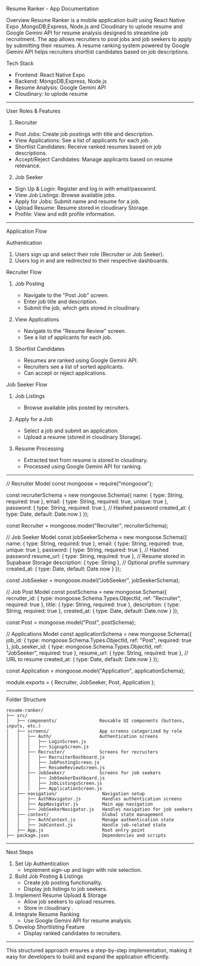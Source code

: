 Resume Ranker - App Documentation

Overview
Resume Ranker is a mobile application built using React Native Expo ,MongoDB,Express, Node.js and Cloudinary to uplode resume and Google Gemini API for resume analysis designed to streamline job recruitment. The app allows recruiters to post jobs and job seekers to apply by submitting their resumes. A resume ranking system powered by Google Gemini API helps recruiters shortlist candidates based on job descriptions.

Tech Stack

- Frontend: React Native Expo
- Backend: MongoDB,Express, Node.js
- Resume Analysis: Google Gemini API
- Cloudinary: to uplode resume

---

User Roles & Features

1.  Recruiter

- Post Jobs: Create job postings with title and description.
- View Applications: See a list of applicants for each job.
- Shortlist Candidates: Receive ranked resumes based on job descriptions.
- Accept/Reject Candidates: Manage applicants based on resume relevance.

2.  Job Seeker

- Sign Up & Login: Register and log in with email/password.
- View Job Listings: Browse available jobs.
- Apply for Jobs: Submit name and resume for a job.
- Upload Resume: Resume stored in cloudinary Storage.
- Profile: View and edit profile information.

---

Application Flow

Authentication

1. Users sign up and select their role (Recruiter or Job Seeker).
2. Users log in and are redirected to their respective dashboards.

Recruiter Flow

1. Job Posting

   - Navigate to the "Post Job" screen.
   - Enter job title and description.
   - Submit the job, which gets stored in cloudinary.

2. View Applications

   - Navigate to the "Resume Review" screen.
   - See a list of applicants for each job.

3. Shortlist Candidates
   - Resumes are ranked using Google Gemini API.
   - Recruiters see a list of sorted applicants.
   - Can accept or reject applications.

Job Seeker Flow

1. Job Listings

   - Browse available jobs posted by recruiters.

2. Apply for a Job

   - Select a job and submit an application.
   - Upload a resume (stored in cloudinary Storage).

3. Resume Processing
   - Extracted text from resume is stored in cloudinary.
   - Processed using Google Gemini API for ranking.

---

// Recruiter Model
const mongoose = require("mongoose");

const recruiterSchema = new mongoose.Schema({
name: { type: String, required: true },
email: { type: String, required: true, unique: true },
password: { type: String, required: true }, // Hashed password
created_at: { type: Date, default: Date.now }
});

const Recruiter = mongoose.model("Recruiter", recruiterSchema);

// Job Seeker Model
const jobSeekerSchema = new mongoose.Schema({
name: { type: String, required: true },
email: { type: String, required: true, unique: true },
password: { type: String, required: true }, // Hashed password
resume_url: { type: String, required: true }, // Resume stored in Supabase Storage
description: { type: String }, // Optional profile summary
created_at: { type: Date, default: Date.now }
});

const JobSeeker = mongoose.model("JobSeeker", jobSeekerSchema);

// Job Post Model
const postSchema = new mongoose.Schema({
recruiter_id: { type: mongoose.Schema.Types.ObjectId, ref: "Recruiter", required: true },
title: { type: String, required: true },
description: { type: String, required: true },
created_at: { type: Date, default: Date.now }
});

const Post = mongoose.model("Post", postSchema);

// Applications Model
const applicationSchema = new mongoose.Schema({
job_id: { type: mongoose.Schema.Types.ObjectId, ref: "Post", required: true },
job_seeker_id: { type: mongoose.Schema.Types.ObjectId, ref: "JobSeeker", required: true },
resume_url: { type: String, required: true }, // URL to resume
created_at: { type: Date, default: Date.now }
});

const Application = mongoose.model("Application", applicationSchema);

module.exports = { Recruiter, JobSeeker, Post, Application };

---

Folder Structure

```
resume-ranker/
├── src/
│   ├── components/                Reusable UI components (buttons, inputs, etc.)
│   ├── screens/                   App screens categorized by role
│   │   ├── Auth/                  Authentication screens
│   │   │   ├── LoginScreen.js
│   │   │   ├── SignupScreen.js
│   │   ├── Recruiter/             Screens for recruiters
│   │   │   ├── RecruiterDashboard.js
│   │   │   ├── JobPostingScreen.js
│   │   │   ├── ResumeReviewScreen.js
│   │   ├── JobSeeker/             Screens for job seekers
│   │   │   ├── JobSeekerDashboard.js
│   │   │   ├── JobListingsScreen.js
│   │   │   ├── ApplicationScreen.js
│   ├── navigation/                 Navigation setup
│   │   ├── AuthNavigator.js        Handles authentication screens
│   │   ├── AppNavigator.js         Main app navigation
│   │   ├── JobSeekerNavigator.js   Handles navigation for job seekers
│   ├── context/                    Global state management
│   │   ├── AuthContext.js          Manage authentication state
│   │   ├── JobContext.js           Handle job-related state
│   ├── App.js                      Root entry point
├── package.json                    Dependencies and scripts
```

---

Next Steps

1. Set Up Authentication
   - Implement sign-up and login with role selection.
2. Build Job Posting & Listings
   - Create job posting functionality.
   - Display job listings to job seekers.
3. Implement Resume Upload & Storage
   - Allow job seekers to upload resumes.
   - Store in cloudinary .
4. Integrate Resume Ranking
   - Use Google Gemini API for resume analysis.
5. Develop Shortlisting Feature
   - Display ranked candidates to recruiters.

---

This structured approach ensures a step-by-step implementation, making it easy for developers to build and expand the application efficiently.
